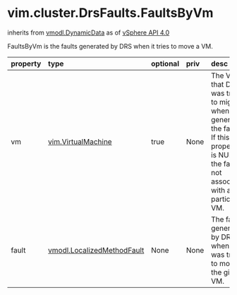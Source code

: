 vim.cluster.DrsFaults.FaultsByVm
================================
inherits from [vmodl.DynamicData](docs/vmodl.DynamicData.md)
as of [vSphere API 4.0](vim.version.md#vim.version.version5)


FaultsByVm is the faults generated by DRS when it tries to   move a VM.

| property | type | optional | priv | desc |
|:---------|:-----|:---------|:-----|:-----|
| vm | [vim.VirtualMachine](vim.VirtualMachine.md "vim.VirtualMachine") | true | None | The VM that DRS was trying to migrate when it generated the faults.  If this property is NULL, the fault is not associated with a particular VM. |
| fault | [vmodl.LocalizedMethodFault](vmodl.LocalizedMethodFault.md "vmodl.LocalizedMethodFault") | None | None | The faults generated by DRS when it was trying to move the given VM. |


